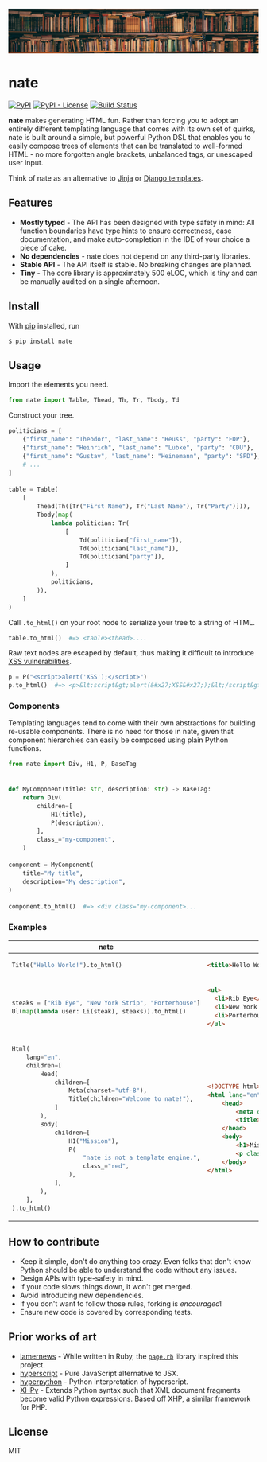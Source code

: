 ![Library](./assets/alfons-morales-YLSwjSy7stw-unsplash.jpg)

# nate

[![PyPI](https://img.shields.io/pypi/v/nate)](https://pypi.org/project/nate/) [![PyPI - License](https://img.shields.io/pypi/l/nate)](https://pypi.org/project/nate/) [![Build Status](https://travis-ci.com/alexanderGugel/nate.svg?branch=master)](https://travis-ci.com/alexanderGugel/nate)

**nate** makes generating HTML fun. Rather than forcing you to adopt an entirely different templating language that comes with its own set of quirks, nate is built around a simple, but powerful Python DSL that enables you to easily compose trees of elements that can be translated to well-formed HTML - no more forgotten angle brackets, unbalanced tags, or unescaped user input.

Think of nate as an alternative to [Jinja](https://jinja.palletsprojects.com/en/2.11.x/) or [Django templates](https://docs.djangoproject.com/en/3.1/ref/templates/language/).

## Features

- **Mostly typed** - The API has been designed with type safety in mind: All
  function boundaries have type hints to ensure correctness, ease
  documentation, and make auto-completion in the IDE of your choice a piece of
  cake.
- **No dependencies** - nate does not depend on any third-party libraries.
- **Stable API** - The API itself is stable. No breaking changes are planned.
- **Tiny** - The core library is approximately 500 eLOC, which is tiny and
  can be manually audited on a single afternoon.

## Install

With [pip](https://pip.pypa.io/en/stable/installing/) installed, run

```
$ pip install nate
```

## Usage

Import the elements you need.

```python
from nate import Table, Thead, Th, Tr, Tbody, Td
```

Construct your tree.

```python
politicians = [
    {"first_name": "Theodor", "last_name": "Heuss", "party": "FDP"},
    {"first_name": "Heinrich", "last_name": "Lübke", "party": "CDU"},
    {"first_name": "Gustav", "last_name": "Heinemann", "party": "SPD"},
    # ...
]

table = Table(
    [
        Thead(Th([Tr("First Name"), Tr("Last Name"), Tr("Party")])),
        Tbody(map(
            lambda politician: Tr(
                [
                    Td(politician["first_name"]),
                    Td(politician["last_name"]),
                    Td(politician["party"]),
                ]
            ),
            politicians,
        )),
    ]
)
```

Call `.to_html()` on your root node to serialize your tree to a string of HTML.

```python
table.to_html()  #=> <table><thead>....
```

Raw text nodes are escaped by default, thus making it difficult to introduce [XSS vulnerabilities](https://en.wikipedia.org/wiki/Cross-site_scripting).

```python
p = P("<script>alert('XSS');</script>")
p.to_html()  #=> <p>&lt;script&gt;alert(&#x27;XSS&#x27;);&lt;/script&gt;</p>
```

### Components

Templating languages tend to come with their own abstractions for building re-usable components. There is no need for those in nate, given that component hierarchies can easily be composed using plain Python functions.

```python
from nate import Div, H1, P, BaseTag


def MyComponent(title: str, description: str) -> BaseTag:
    return Div(
        children=[
            H1(title),
            P(description),
        ],
        class_="my-component",
    )

component = MyComponent(
    title="My title",
    description="My description",
)

component.to_html()  #=> <div class="my-component>...
```

### Examples

<table>
<thead>
<tr>
<th>
nate
</th>
<th>
HTML
</th>
</tr>
</thead>
<tbody>
<tr>
<td>

```python
Title("Hello World!").to_html()
```

</td>
<td>

```html
<title>Hello World!</title>
```

</td>
</tr>
<tr>
<td>

```python
steaks = ["Rib Eye", "New York Strip", "Porterhouse"]
Ul(map(lambda user: Li(steak), steaks)).to_html()
```

</td>
<td>

```html
<ul>
  <li>Rib Eye</li>
  <li>New York Strip</li>
  <li>Porterhouse</li>
</ul>
```

</td>
</tr>
<tr>
<td>

```python
Html(
    lang="en",
    children=[
        Head(
            children=[
                Meta(charset="utf-8"),
                Title(children="Welcome to nate!"),
            ]
        ),
        Body(
            children=[
                H1("Mission"),
                P(
                    "nate is not a template engine.",
                    class_="red",
                ),
            ],
        ),
    ],
).to_html()
```

</td>
<td>


```html
<!DOCTYPE html>
<html lang="en">
    <head>
        <meta charset="utf-8"/>
        <title>Welcome to nate!</title>
    </head>
    <body>
        <h1>Mission</h1>
        <p class="red">nate is not a template engine.</p>
    </body>
</html>
```

</td>
</tr>
</tbody>
</table>

## How to contribute

- Keep it simple, don't do anything too crazy. Even folks that don't know Python should be able to understand the code without any issues.
- Design APIs with type-safety in mind.
- If your code slows things down, it won't get merged.
- Avoid introducing new dependencies.
- If you don't want to follow those rules, forking is _encouraged_!
- Ensure new code is covered by corresponding tests.

## Prior works of art

- [lamernews](https://github.com/antirez/lamernews) - While written in Ruby, the [`page.rb`](https://github.com/antirez/lamernews/blob/master/page.rb) library inspired this project.
- [hyperscript](https://github.com/hyperhype/hyperscript) - Pure JavaScript alternative to JSX.
- [hyperpython](https://github.com/ejplatform/hyperpython) - Python interpretation of hyperscript.
- [XHPy](https://pypi.org/project/xhpy/) - Extends Python syntax such that XML document fragments become valid Python expressions. Based off XHP, a similar framework for PHP.

## License

MIT
